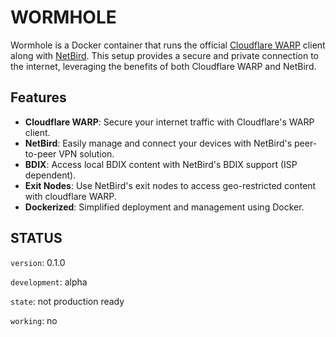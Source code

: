 # WORMHOLE

Wormhole is a Docker container that runs the official [Cloudflare WARP](https://1.1.1.1/) client along with [NetBird](https://netbird.io/). This setup provides a secure and private connection to the internet, leveraging the benefits of both Cloudflare WARP and NetBird.

## Features

- **Cloudflare WARP**: Secure your internet traffic with Cloudflare's WARP client.
- **NetBird**: Easily manage and connect your devices with NetBird's peer-to-peer VPN solution.
- **BDIX**: Access local BDIX content with NetBird's BDIX support (ISP dependent).
- **Exit Nodes**: Use NetBird's exit nodes to access geo-restricted content with cloudflare WARP.
- **Dockerized**: Simplified deployment and management using Docker.

## STATUS
`version`: 0.1.0

`development`: alpha

`state`: not production ready

`working`: no